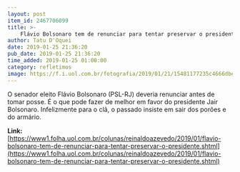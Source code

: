 ```yaml
---
layout: post
item_id: 2467706099
title: >-
    Flávio Bolsonaro tem de renunciar para tentar preservar o presidente
author: Tatu D'Oquei
date: 2019-01-25 21:36:20
pub_date: 2019-01-25 21:36:20
time_added: 2019-01-25 01:00:00
category: refletimos
image: https://f.i.uol.com.br/fotografia/2019/01/21/15481177235c4666dbef963_1548117723_3x2_rt.jpg
---
```


O senador eleito Flávio Bolsonaro (PSL-RJ) deveria renunciar antes de tomar posse. É o que pode fazer de melhor em favor do presidente Jair Bolsonaro. Infelizmente para o clã, o passado insiste em sair dos porões e do armário.

**Link:** [https://www1.folha.uol.com.br/colunas/reinaldoazevedo/2019/01/flavio-bolsonaro-tem-de-renunciar-para-tentar-preservar-o-presidente.shtml](https://www1.folha.uol.com.br/colunas/reinaldoazevedo/2019/01/flavio-bolsonaro-tem-de-renunciar-para-tentar-preservar-o-presidente.shtml)

